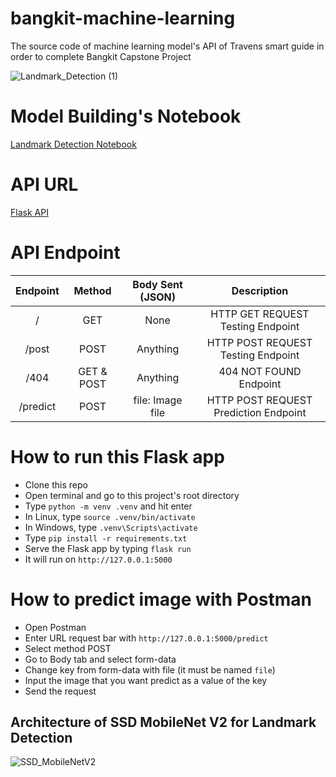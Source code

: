 # bangkit-machine-learning

The source code of machine learning model's API of Travens smart guide in order to complete Bangkit Capstone Project

![Landmark_Detection (1)](https://user-images.githubusercontent.com/86970816/170767622-24a48a85-b69c-40a3-93d4-510929cf357b.png)

# Model Building's Notebook
[Landmark Detection Notebook](https://colab.research.google.com/drive/1OEpz5uGPAbT-JtkYdCEv4If7UHgA_sF6?usp=sharing)

# API URL
[Flask API](https://travens-api.my.id/)

# API Endpoint
| Endpoint |   Method   | Body Sent (JSON) |              Description              |
| :------: | :--------: | :--------------: | :-----------------------------------: |
|     /    |     GET    |       None       |   HTTP GET REQUEST Testing Endpoint   |
|   /post  |    POST    |     Anything     |   HTTP POST REQUEST Testing Endpoint  |
|   /404   | GET & POST |     Anything     |         404 NOT FOUND Endpoint        |
| /predict |    POST    | file: Image file | HTTP POST REQUEST Prediction Endpoint |

# How to run this Flask app
- Clone this repo
- Open terminal and go to this project's root directory
- Type `python -m venv .venv` and hit enter
- In Linux, type `source .venv/bin/activate`
- In Windows, type `.venv\Scripts\activate`
- Type `pip install -r requirements.txt`
- Serve the Flask app by typing `flask run`
- It will run on `http://127.0.0.1:5000`

# How to predict image with Postman
- Open Postman
- Enter URL request bar with `http://127.0.0.1:5000/predict`
- Select method POST
- Go to Body tab and select form-data
- Change key from form-data with file (it must be named `file`)
- Input the image that you want predict as a value of the key
- Send the request

## Architecture of SSD MobileNet V2 for Landmark Detection
![SSD_MobileNetV2](https://user-images.githubusercontent.com/86970816/171426257-99783098-4b49-48fe-b45c-99c8949738e9.png)

